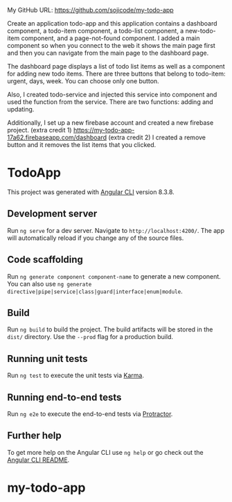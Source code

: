 My GitHub URL: https://github.com/sojicode/my-todo-app

Create an application todo-app and this application contains a dashboard component, a todo-item component, a todo-list component, a new-todo-item component, and a page-not-found component. I added a main component so when you connect to the web it shows the main page first and then you can navigate from the main page to the dashboard page. 

The dashboard page displays a list of todo list items as well as a component for adding new todo items. There are three buttons that belong to todo-item: urgent, days, week. You can choose only one button. 

Also, I created todo-service and injected this service into component and used the function from the service. There are two functions: adding and updating.

Additionally, I set up a new firebase account and created a new firebase project.
(extra credit 1) https://my-todo-app-17a62.firebaseapp.com/dashboard
(extra credit 2) I created a remove button and it removes the list items that you clicked.


# TodoApp

This project was generated with [Angular CLI](https://github.com/angular/angular-cli) version 8.3.8.

## Development server

Run `ng serve` for a dev server. Navigate to `http://localhost:4200/`. The app will automatically reload if you change any of the source files.

## Code scaffolding

Run `ng generate component component-name` to generate a new component. You can also use `ng generate directive|pipe|service|class|guard|interface|enum|module`.

## Build

Run `ng build` to build the project. The build artifacts will be stored in the `dist/` directory. Use the `--prod` flag for a production build.

## Running unit tests

Run `ng test` to execute the unit tests via [Karma](https://karma-runner.github.io).

## Running end-to-end tests

Run `ng e2e` to execute the end-to-end tests via [Protractor](http://www.protractortest.org/).

## Further help

To get more help on the Angular CLI use `ng help` or go check out the [Angular CLI README](https://github.com/angular/angular-cli/blob/master/README.md).
# my-todo-app
